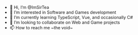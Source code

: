 - 👋 Hi, I’m @ImSirTea
- 👀 I’m interested in Software and Games development
- 🌱 I’m currently learning TypeScript, Vue, and occasionally C#
- 💞️ I’m looking to collaborate on Web and Game projects
- 📫 How to reach me ~the void~

<!---
ImSirTea/ImSirTea is a ✨ special ✨ repository because its `README.md` (this file) appears on your GitHub profile.
You can click the Preview link to take a look at your changes.
--->
